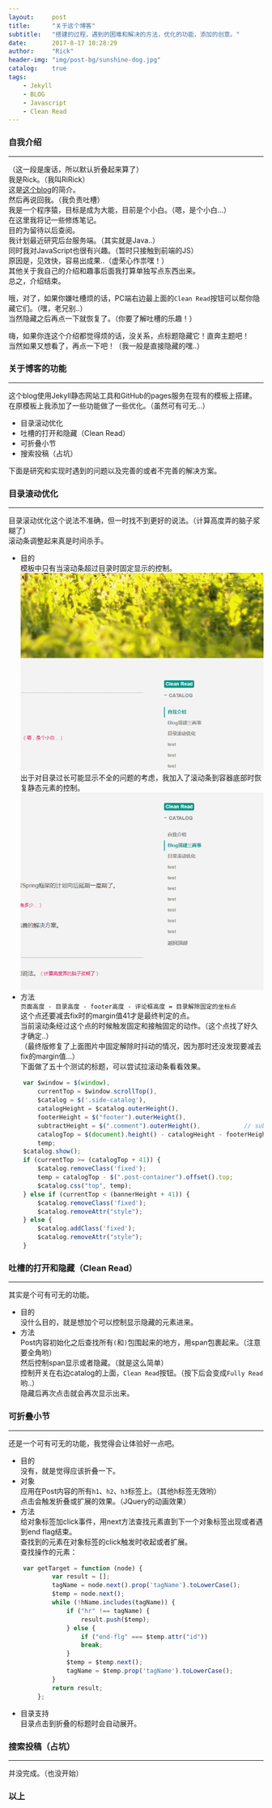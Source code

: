 ```yaml
---
layout:     post
title:      "关于这个博客"
subtitle:   "搭建的过程，遇到的困难和解决的方法，优化的功能，添加的创意。"
date:       2017-8-17 10:28:29
author:     "Rick"
header-img: "img/post-bg/sunshine-dog.jpg"
catalog:    true
tags:
    - Jekyll
    - BLOG
    - Javascript
    - Clean Read
---
```


### 自我介绍<hide>
***
（这一段是废话，所以默认折叠起来算了）  
我是Rick。（我叫RiRick）  
这是[这个blog](/about/)的简介。  
然后再说回我。（我负责吐槽）  
我是一个程序猿，目标是成为大能，目前是个小白。（嗯，是个小白...）  
在这里我将记一些修炼笔记。  
目的为留待以后查阅。  
我计划最近研究后台服务端。（其实就是Java..）  
同时我对JavaScript也很有兴趣。（暂时只接触到前端的JS）  
原因是，见效快，容易出成果..（虚荣心作祟嘿！）  
其他关于我自己的介绍和趣事后面我打算单独写点东西出来。  
总之，介绍结束。  
  
哦，对了，如果你嫌吐槽烦的话，PC端右边最上面的``Clean Read``按钮可以帮你隐藏它们。（嘿，老兄别..）  
当然隐藏之后再点一下就恢复了。（你要了解吐槽的乐趣！）  
  
嗨，如果你连这个介绍都觉得烦的话，没关系，点标题隐藏它！直奔主题吧！  
当然如果又想看了，再点一下吧！（我一般是直接隐藏的嘿..）  


### 关于博客的功能
*** 
这个blog使用Jekyll静态网站工具和GitHub的pages服务在现有的模板上搭建。  
在原模板上我添加了一些功能做了一些优化。（虽然可有可无...）  
* 目录滚动优化
* 吐槽的打开和隐藏（Clean Read）
* 可折叠小节
* 搜索投稿（占坑）
  
下面是研究和实现时遇到的问题以及完善的或者不完善的解决方案。  

### 目录滚动优化
***
目录滚动优化这个说法不准确，但一时找不到更好的说法。（计算高度弄的脑子浆糊了）  
滚动条调整起来真是时间杀手。  

* 目的  
模板中只有当滚动条超过目录时固定显示的控制。  
![超过目录置顶](/img/post-img/2017-8-21-old-catalog.gif)  
出于对目录过长可能显示不全的问题的考虑，我加入了滚动条到容器底部时恢复静态元素的控制。  
![容器底部恢复静态元素](/img/post-img/2017-8-21-catalog.gif)  
* 方法   
 ``页面高度 - 目录高度 - footer高度 - 评论框高度 = 目录解除固定的坐标点``  
这个点还要减去fix时的margin值41才是最终判定的点。  
当前滚动条经过这个点的时候触发固定和接触固定的动作。（这个点找了好久才确定..）  
（最终版修复了上面图片中固定解除时抖动的情况，因为那时还没发现要减去fix的margin值...）  
下面做了五十个测试的标题，可以尝试拉滚动条看看效果。  
```javascript
    var $window = $(window),
        currentTop = $window.scrollTop(),
        $catalog = $('.side-catalog'),
        catalogHeight = $catalog.outerHeight(),
        footerHeight = $("footer").outerHeight(),
        subtractHeight = $(".comment").outerHeight(),            // subtract the comment area height
        catalogTop = $(document).height() - catalogHeight - footerHeight - subtractHeight,
        temp;
    $catalog.show();
    if (currentTop >= (catalogTop + 41)) {
        $catalog.removeClass('fixed');
        temp = catalogTop - $(".post-container").offset().top;
        $catalog.css("top", temp);
    } else if (currentTop < (bannerHeight + 41)) {
        $catalog.removeClass('fixed');
        $catalog.removeAttr("style");
    } else {
        $catalog.addClass('fixed');
        $catalog.removeAttr("style");
    }
```


### 吐槽的打开和隐藏（Clean Read）
***
其实是个可有可无的功能。  

* 目的  
没什么目的，就是想加个可以控制显示隐藏的元素进来。  
* 方法  
Post内容初始化之后查找所有`(`和`)`包围起来的地方，用span包裹起来。（注意要全角哟）  
然后控制span显示或者隐藏。（就是这么简单）  
控制开关在右边catalog的上面，`Clean Read`按钮。（按下后会变成`Fully Read`哟..）  
隐藏后再次点击就会再次显示出来。  

### 可折叠小节
***
还是一个可有可无的功能，我觉得会让体验好一点吧。  
* 目的  
没有，就是觉得应该折叠一下。  
* 对象  
应用在Post内容的所有`h1`、`h2`、`h3`标签上。（其他h标签无效哟）  
点击会触发折叠或扩展的效果。（JQuery的动画效果）  
* 方法  
给对象标签加click事件，用next方法查找元素直到下一个对象标签出现或者遇到end flag结束。  
查找到的元素在对象标签的click触发时收起或者扩展。  
查找操作的元素：  
~~~javascript
    var getTarget = function (node) {
            var result = [];
            tagName = node.next().prop('tagName').toLowerCase();
            $temp = node.next();
            while (!hName.includes(tagName)) {
                if ("hr" !== tagName) {
                    result.push($temp);
                } else {
                    if ("end-flg" === $temp.attr("id"))
                    break;
                }
                $temp = $temp.next();
                tagName = $temp.prop('tagName').toLowerCase();
            }
            return result;
        };
~~~
* 目录支持  
目录点击到折叠的标题时会自动展开。  

### 搜索投稿（占坑）
***
并没完成。（也没开始）  

### 以上




